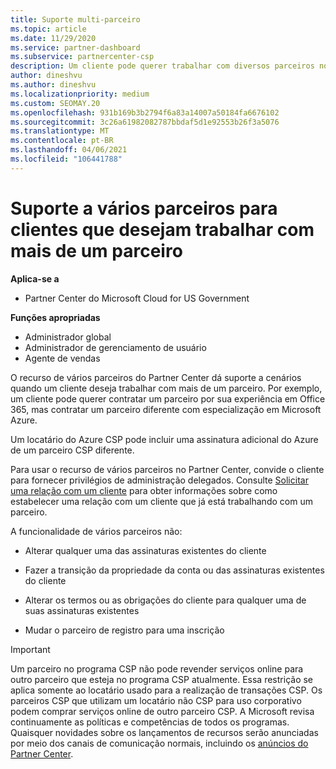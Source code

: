 ```yaml
---
title: Suporte multi-parceiro
ms.topic: article
ms.date: 11/29/2020
ms.service: partner-dashboard
ms.subservice: partnercenter-csp
description: Um cliente pode querer trabalhar com diversos parceiros no programa de Cloud Solution Provider especializados em diferentes serviços.
author: dineshvu
ms.author: dineshvu
ms.localizationpriority: medium
ms.custom: SEOMAY.20
ms.openlocfilehash: 931b169b3b2794f6a83a14007a50184fa6676102
ms.sourcegitcommit: 3c26a61982082787bbdaf5d1e92553b26f3a5076
ms.translationtype: MT
ms.contentlocale: pt-BR
ms.lasthandoff: 04/06/2021
ms.locfileid: "106441788"
---
```

# <a name="multi-partner-support-for-customers-who-want-to-work-with-more-than-one-partner"></a>Suporte a vários parceiros para clientes que desejam trabalhar com mais de um parceiro

**Aplica-se a**

- Partner Center do Microsoft Cloud for US Government

**Funções apropriadas**

- Administrador global
- Administrador de gerenciamento de usuário
- Agente de vendas

O recurso de vários parceiros do Partner Center dá suporte a cenários quando um cliente deseja trabalhar com mais de um parceiro. Por exemplo, um cliente pode querer contratar um parceiro por sua experiência em Office 365, mas contratar um parceiro diferente com especialização em Microsoft Azure.

Um locatário do Azure CSP pode incluir uma assinatura adicional do Azure de um parceiro CSP diferente.

Para usar o recurso de vários parceiros no Partner Center, convide o cliente para fornecer privilégios de administração delegados. Consulte [Solicitar uma relação com um cliente](request-a-relationship-with-a-customer.md) para obter informações sobre como estabelecer uma relação com um cliente que já está trabalhando com um parceiro.

A funcionalidade de vários parceiros não:

- Alterar qualquer uma das assinaturas existentes do cliente

- Fazer a transição da propriedade da conta ou das assinaturas existentes do cliente

- Alterar os termos ou as obrigações do cliente para qualquer uma de suas assinaturas existentes

- Mudar o parceiro de registro para uma inscrição

> [!IMPORTANT]  
> Um parceiro no programa CSP não pode revender serviços online para outro parceiro que esteja no programa CSP atualmente. Essa restrição se aplica somente ao locatário usado para a realização de transações CSP. Os parceiros CSP que utilizam um locatário não CSP para uso corporativo podem comprar serviços online de outro parceiro CSP. A Microsoft revisa continuamente as políticas e competências de todos os programas. Quaisquer novidades sobre os lançamentos de recursos serão anunciadas por meio dos canais de comunicação normais, incluindo os [anúncios do Partner Center](announcements/index.md).
